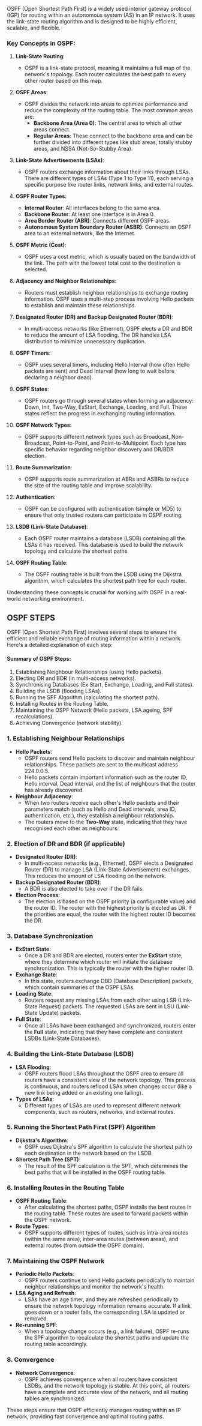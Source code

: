 OSPF (Open Shortest Path First) is a widely used interior gateway protocol (IGP) for routing within an autonomous system (AS) in an IP network. It uses the link-state routing algorithm and is designed to be highly efficient, scalable, and flexible.

### Key Concepts in OSPF:

1. **Link-State Routing**:
   - OSPF is a link-state protocol, meaning it maintains a full map of the network's topology. Each router calculates the best path to every other router based on this map.

2. **OSPF Areas**:
   - OSPF divides the network into areas to optimize performance and reduce the complexity of the routing table. The most common areas are:
     - **Backbone Area (Area 0)**: The central area to which all other areas connect.
     - **Regular Areas**: These connect to the backbone area and can be further divided into different types like stub areas, totally stubby areas, and NSSA (Not-So-Stubby Area).

3. **Link-State Advertisements (LSAs)**:
   - OSPF routers exchange information about their links through LSAs. There are different types of LSAs (Type 1 to Type 11), each serving a specific purpose like router links, network links, and external routes.

4. **OSPF Router Types**:
   - **Internal Router**: All interfaces belong to the same area.
   - **Backbone Router**: At least one interface is in Area 0.
   - **Area Border Router (ABR)**: Connects different OSPF areas.
   - **Autonomous System Boundary Router (ASBR)**: Connects an OSPF area to an external network, like the Internet.

5. **OSPF Metric (Cost)**:
   - OSPF uses a cost metric, which is usually based on the bandwidth of the link. The path with the lowest total cost to the destination is selected.

6. **Adjacency and Neighbor Relationships**:
   - Routers must establish neighbor relationships to exchange routing information. OSPF uses a multi-step process involving Hello packets to establish and maintain these relationships.

7. **Designated Router (DR) and Backup Designated Router (BDR)**:
   - In multi-access networks (like Ethernet), OSPF elects a DR and BDR to reduce the amount of LSA flooding. The DR handles LSA distribution to minimize unnecessary duplication.

8. **OSPF Timers**:
   - OSPF uses several timers, including Hello Interval (how often Hello packets are sent) and Dead Interval (how long to wait before declaring a neighbor dead).

9. **OSPF States**:
   - OSPF routers go through several states when forming an adjacency: Down, Init, Two-Way, ExStart, Exchange, Loading, and Full. These states reflect the progress in exchanging routing information.

10. **OSPF Network Types**:
    - OSPF supports different network types such as Broadcast, Non-Broadcast, Point-to-Point, and Point-to-Multipoint. Each type has specific behavior regarding neighbor discovery and DR/BDR election.

11. **Route Summarization**:
    - OSPF supports route summarization at ABRs and ASBRs to reduce the size of the routing table and improve scalability.

12. **Authentication**:
    - OSPF can be configured with authentication (simple or MD5) to ensure that only trusted routers can participate in OSPF routing.

13. **LSDB (Link-State Database)**:
    - Each OSPF router maintains a database (LSDB) containing all the LSAs it has received. This database is used to build the network topology and calculate the shortest paths.

14. **OSPF Routing Table**:
    - The OSPF routing table is built from the LSDB using the Dijkstra algorithm, which calculates the shortest path tree for each router.

Understanding these concepts is crucial for working with OSPF in a real-world networking environment.
## OSPF STEPS
OSPF (Open Shortest Path First) involves several steps to ensure the efficient and reliable exchange of routing information within a network. Here's a detailed explanation of each step:
#### Summary of OSPF Steps:
1. Establishing Neighbour Relationships (using Hello packets).
2. Electing DR and BDR (in multi-access networks).
3. Synchronising Databases (Ex Start, Exchange, Loading, and Full states).
4. Building the LSDB (flooding LSAs).
5. Running the SPF Algorithm (calculating the shortest path).
6. Installing Routes in the Routing Table.
7. Maintaining the OSPF Network (Hello packets, LSA ageing, SPF recalculations).
8. Achieving Convergence (network stability).
### 1. **Establishing Neighbour Relationships**
   - **Hello Packets**:
     - OSPF routers send Hello packets to discover and maintain neighbour relationships. These packets are sent to the multicast address 224.0.0.5.
     - Hello packets contain important information such as the router ID, Hello interval, Dead interval, and the list of neighbours that the router has already discovered.
   - **Neighbour Adjacency**:
     - When two routers receive each other's Hello packets and their parameters match (such as Hello and Dead intervals, area ID, authentication, etc.), they establish a neighbour relationship.
     - The routers move to the **Two-Way** state, indicating that they have recognised each other as neighbours.

### 2. **Election of DR and BDR (if applicable)**
   - **Designated Router (DR)**:
     - In multi-access networks (e.g., Ethernet), OSPF elects a Designated Router (DR) to manage LSA (Link-State Advertisement) exchanges. This reduces the amount of LSA flooding on the network.
   - **Backup Designated Router (BDR)**:
     - A BDR is also elected to take over if the DR fails.
   - **Election Process**:
     - The election is based on the OSPF priority (a configurable value) and the router ID. The router with the highest priority is elected as DR. If the priorities are equal, the router with the highest router ID becomes the DR.

### 3. **Database Synchronization**
   - **ExStart State**:
     - Once a DR and BDR are elected, routers enter the **ExStart** state, where they determine which router will initiate the database synchronization. This is typically the router with the higher router ID.
   - **Exchange State**:
     - In this state, routers exchange DBD (Database Description) packets, which contain summaries of the OSPF LSAs.
   - **Loading State**:
     - Routers request any missing LSAs from each other using LSR (Link-State Request) packets. The requested LSAs are sent in LSU (Link-State Update) packets.
   - **Full State**:
     - Once all LSAs have been exchanged and synchronized, routers enter the **Full** state, indicating that they have complete and consistent LSDBs (Link-State Databases).

### 4. **Building the Link-State Database (LSDB)**
   - **LSA Flooding**:
     - OSPF routers flood LSAs throughout the OSPF area to ensure all routers have a consistent view of the network topology. This process is continuous, and routers reflood LSAs when changes occur (like a new link being added or an existing one failing).
   - **Types of LSAs**:
     - Different types of LSAs are used to represent different network components, such as routers, networks, and external routes.

### 5. **Running the Shortest Path First (SPF) Algorithm**
   - **Dijkstra's Algorithm**:
     - OSPF uses Dijkstra's SPF algorithm to calculate the shortest path to each destination in the network based on the LSDB.
   - **Shortest Path Tree (SPT)**:
     - The result of the SPF calculation is the SPT, which determines the best paths that will be installed in the OSPF routing table.

### 6. **Installing Routes in the Routing Table**
   - **OSPF Routing Table**:
     - After calculating the shortest paths, OSPF installs the best routes in the routing table. These routes are used to forward packets within the OSPF network.
   - **Route Types**:
     - OSPF supports different types of routes, such as intra-area routes (within the same area), inter-area routes (between areas), and external routes (from outside the OSPF domain).

### 7. **Maintaining the OSPF Network**
   - **Periodic Hello Packets**:
     - OSPF routers continue to send Hello packets periodically to maintain neighbor relationships and monitor the network's health.
   - **LSA Aging and Refresh**:
     - LSAs have an age timer, and they are refreshed periodically to ensure the network topology information remains accurate. If a link goes down or a router fails, the corresponding LSA is updated or removed.
   - **Re-running SPF**:
     - When a topology change occurs (e.g., a link failure), OSPF re-runs the SPF algorithm to recalculate the shortest paths and update the routing table accordingly.

### 8. **Convergence**
   - **Network Convergence**:
     - OSPF achieves convergence when all routers have consistent LSDBs, and the network topology is stable. At this point, all routers have a complete and accurate view of the network, and all routing tables are synchronized.

These steps ensure that OSPF efficiently manages routing within an IP network, providing fast convergence and optimal routing paths.